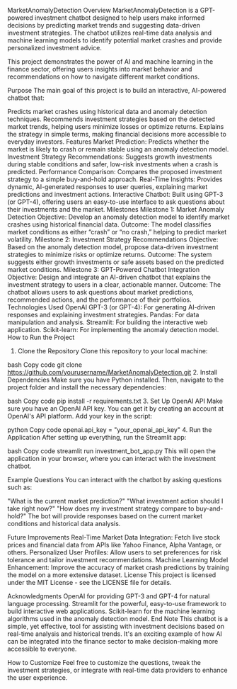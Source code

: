 MarketAnomalyDetection
Overview
MarketAnomalyDetection is a GPT-powered investment chatbot designed to help users make informed decisions by predicting market trends and suggesting data-driven investment strategies. The chatbot utilizes real-time data analysis and machine learning models to identify potential market crashes and provide personalized investment advice.

This project demonstrates the power of AI and machine learning in the finance sector, offering users insights into market behavior and recommendations on how to navigate different market conditions.

Purpose
The main goal of this project is to build an interactive, AI-powered chatbot that:

Predicts market crashes using historical data and anomaly detection techniques.
Recommends investment strategies based on the detected market trends, helping users minimize losses or optimize returns.
Explains the strategy in simple terms, making financial decisions more accessible to everyday investors.
Features
Market Prediction: Predicts whether the market is likely to crash or remain stable using an anomaly detection model.
Investment Strategy Recommendations: Suggests growth investments during stable conditions and safer, low-risk investments when a crash is predicted.
Performance Comparison: Compares the proposed investment strategy to a simple buy-and-hold approach.
Real-Time Insights: Provides dynamic, AI-generated responses to user queries, explaining market predictions and investment actions.
Interactive Chatbot: Built using GPT-3 (or GPT-4), offering users an easy-to-use interface to ask questions about their investments and the market.
Milestones
Milestone 1: Market Anomaly Detection
Objective: Develop an anomaly detection model to identify market crashes using historical financial data.
Outcome: The model classifies market conditions as either “crash” or “no crash,” helping to predict market volatility.
Milestone 2: Investment Strategy Recommendations
Objective: Based on the anomaly detection model, propose data-driven investment strategies to minimize risks or optimize returns.
Outcome: The system suggests either growth investments or safe assets based on the predicted market conditions.
Milestone 3: GPT-Powered Chatbot Integration
Objective: Design and integrate an AI-driven chatbot that explains the investment strategy to users in a clear, actionable manner.
Outcome: The chatbot allows users to ask questions about market predictions, recommended actions, and the performance of their portfolios.
Technologies Used
OpenAI GPT-3 (or GPT-4): For generating AI-driven responses and explaining investment strategies.
Pandas: For data manipulation and analysis.
Streamlit: For building the interactive web application.
Scikit-learn: For implementing the anomaly detection model.
How to Run the Project
1. Clone the Repository
Clone this repository to your local machine:

bash
Copy code
git clone https://github.com/yourusername/MarketAnomalyDetection.git
2. Install Dependencies
Make sure you have Python installed. Then, navigate to the project folder and install the necessary dependencies:

bash
Copy code
pip install -r requirements.txt
3. Set Up OpenAI API
Make sure you have an OpenAI API key. You can get it by creating an account at OpenAI's API platform. Add your key in the script:

python
Copy code
openai.api_key = "your_openai_api_key"
4. Run the Application
After setting up everything, run the Streamlit app:

bash
Copy code
streamlit run investment_bot_app.py
This will open the application in your browser, where you can interact with the investment chatbot.

Example Questions
You can interact with the chatbot by asking questions such as:

"What is the current market prediction?"
"What investment action should I take right now?"
"How does my investment strategy compare to buy-and-hold?"
The bot will provide responses based on the current market conditions and historical data analysis.

Future Improvements
Real-Time Market Data Integration: Fetch live stock prices and financial data from APIs like Yahoo Finance, Alpha Vantage, or others.
Personalized User Profiles: Allow users to set preferences for risk tolerance and tailor investment recommendations.
Machine Learning Model Enhancement: Improve the accuracy of market crash predictions by training the model on a more extensive dataset.
License
This project is licensed under the MIT License - see the LICENSE file for details.

Acknowledgments
OpenAI for providing GPT-3 and GPT-4 for natural language processing.
Streamlit for the powerful, easy-to-use framework to build interactive web applications.
Scikit-learn for the machine learning algorithms used in the anomaly detection model.
End Note
This chatbot is a simple, yet effective, tool for assisting with investment decisions based on real-time analysis and historical trends. It's an exciting example of how AI can be integrated into the finance sector to make decision-making more accessible to everyone.

How to Customize
Feel free to customize the questions, tweak the investment strategies, or integrate with real-time data providers to enhance the user experience.


